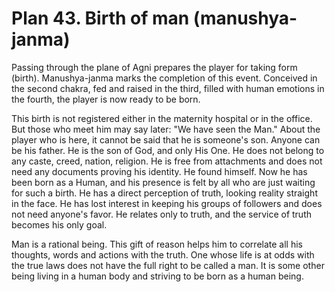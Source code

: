 # Plan 43. Birth of man (manushya-janma)

Passing through the plane of Agni prepares the player for taking form (birth). Manushya-janma marks the completion of this event. Conceived in the second chakra, fed and raised in the third, filled with human emotions in the fourth, the player is now ready to be born.

This birth is not registered either in the maternity hospital or in the office. But those who meet him may say later: "We have seen the Man." About the player who is here, it cannot be said that he is someone's son. Anyone can be his father. He is the son of God, and only His One. He does not belong to any caste, creed, nation, religion. He is free from attachments and does not need any documents proving his identity. He found himself. Now he has been born as a Human, and his presence is felt by all who are just waiting for such a birth. He has a direct perception of truth, looking reality straight in the face. He has lost interest in keeping his groups of followers and does not need anyone's favor. He relates only to truth, and the service of truth becomes his only goal.

Man is a rational being. This gift of reason helps him to correlate all his thoughts, words and actions with the truth. One whose life is at odds with the true laws does not have the full right to be called a man. It is some other being living in a human body and striving to be born as a human being.
